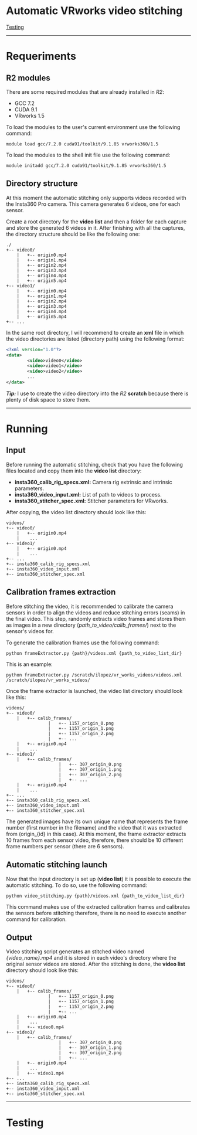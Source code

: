# Automatic VRworks video stitching
[Testing](#Testing)

---

# Requeriments

## R2 modules
There are some required modules that are already installed in *R2*:
* GCC 7.2
* CUDA 9.1
* VRworks 1.5

To load the modules to the user's current environment use the following command:

```
module load gcc/7.2.0 cuda91/toolkit/9.1.85 vrworks360/1.5
```

To load the modules to the shell init file use the following command:

```
module initadd gcc/7.2.0 cuda91/toolkit/9.1.85 vrworks360/1.5
```

## Directory structure

At this moment the automatic stitching only supports videos recorded with the
Insta360 Pro camera.
This camera generates 6 videos, one for each sensor.

Create a root directory for the **video list** and then a folder for each capture and store the generated 6 videos in it.
After finishing with all the captures, the directory structure should be like the following one:

```
./
+-- video0/
    |   +-- origin0.mp4
    |   +-- origin1.mp4
    |   +-- origin2.mp4
    |   +-- origin3.mp4
    |   +-- origin4.mp4
    |   +-- origin5.mp4
+-- video1/
    |   +-- origin0.mp4
    |   +-- origin1.mp4
    |   +-- origin2.mp4
    |   +-- origin3.mp4
    |   +-- origin4.mp4
    |   +-- origin5.mp4
+-- ...
```

In the same root directory, I will recommend to create an **xml** file in which
the video directories are listed (directory path) using the following format:

```xml
<?xml version="1.0"?>
<data>
    	<video>video0</video>
        <video>video1</video>
        <video>video2</video>
        ...
</data>
```

***Tip:*** I use to create the video directory into the *R2* **scratch** because there is
plenty of disk space to store them.


---

# Running




## Input

Before running the automatic stitching, check that you have the following files
located and copy them into the **video list** directory:

* **insta360_calib_rig_specs.xml:** Camera rig extrinsic and intrinsic parameters.
* **insta360_video_input.xml:**     List of path to videos to process.
* **insta360_stitcher_spec.xml:**   Stitcher parameters for VRworks.

After copying, the video list directory should look like this:
```
videos/
+-- video0/
    |   +-- origin0.mp4
    |    ...
+-- video1/
    |   +-- origin0.mp4
    |    ...
+-- ...
+-- insta360_calib_rig_specs.xml
+-- insta360_video_input.xml
+-- insta360_stitcher_spec.xml
```



## Calibration frames extraction
Before stitching the video, it is recommended to calibrate the camera sensors in
order to align the videos and reduce stitching errors (seams) in the final video.
This step, randomly extracts video frames and stores them as images in
a new directory (*path_to_video/calib_frames/*) next to the sensor's videos for.

To generate the calibration frames use the following command:

```
python frameExtractor.py {path}/videos.xml {path_to_video_list_dir}
```

This is an example:
```
python frameExtractor.py /scratch/ilopez/vr_works_videos/videos.xml /scratch/ilopez/vr_works_videos/
```

Once the frame extractor is launched, the video list directory should look like this:

```
videos/
+-- video0/
    |   +-- calib_frames/
                |   +-- 1157_origin_0.png
                |   +-- 1157_origin_1.png
                |   +-- 1157_origin_2.png
                |   +-- ...
    |   +-- origin0.mp4
    |    ...
+-- video1/
    |   +-- calib_frames/
                    |   +-- 307_origin_0.png
                    |   +-- 307_origin_1.png
                    |   +-- 307_origin_2.png
                    |   +-- ...
    |   +-- origin0.mp4
    |    ...
+-- ...
+-- insta360_calib_rig_specs.xml
+-- insta360_video_input.xml
+-- insta360_stitcher_spec.xml
```
The generated images have its own unique name that represents the frame number (first number in the filename) and the video that it was extracted from (origin_{id} in this case). At this moment, the frame extractor extracts 10 frames from each sensor video, therefore, there should be 10 different frame numbers per sensor (there are 6 sensors).



## Automatic stitching launch
Now that the input directory is set up (**video list**) it is possible to execute the automatic stitching. To do so, use the following command:

```
python video_stitching.py {path}/videos.xml {path_to_video_list_dir}
```

This command makes use of the extracted calibration frames and calibrates the sensors before stitching therefore, there is no need to execute another command for calibration.

## Output
Video stitching script generates an stitched video named *{video_name}.mp4* and it is stored in each video's directory where the original sensor videos are stored. After the stitching is done, the **video list** directory should look like this:

```
videos/
+-- video0/
    |   +-- calib_frames/
                |   +-- 1157_origin_0.png
                |   +-- 1157_origin_1.png
                |   +-- 1157_origin_2.png
                |   +-- ...
    |   +-- origin0.mp4
    |    ...
    |   +-- video0.mp4
+-- video1/
    |   +-- calib_frames/
                    |   +-- 307_origin_0.png
                    |   +-- 307_origin_1.png
                    |   +-- 307_origin_2.png
                    |   +-- ...
    |   +-- origin0.mp4
    |    ...
    |   +-- video1.mp4
+-- ...
+-- insta360_calib_rig_specs.xml
+-- insta360_video_input.xml
+-- insta360_stitcher_spec.xml
```


---

# Testing

